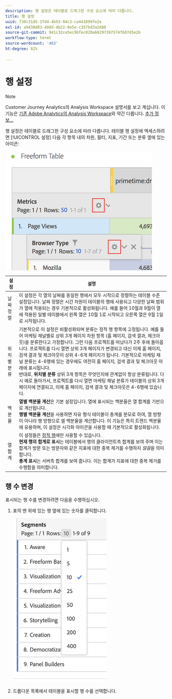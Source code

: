 ```yaml
---
description: 행 설정은 테이블로 드래그한 구성 요소에 따라 다릅니다.
title: 행 설정
uuid: f30c31d5-1fd4-4b93-94c3-ca441099fe2e
exl-id: a9438d83-498d-4b22-9e5e-c357bd3a2680
source-git-commit: 941c32ce5ec9bfec020a68297397574f687d5e2b
workflow-type: tm+mt
source-wordcount: '463'
ht-degree: 82%

---
```


# 행 설정

>[!NOTE]
>
>Customer Journey Analytics의 Analysis Workspace 설명서를 보고 계십니다. 이 기능은 [기존 Adobe Analytics의 Analysis Workspace](https://experienceleague.adobe.com/docs/analytics/analyze/analysis-workspace/home.html?lang=ko-KR)와 약간 다릅니다. [추가 정보...](/help/getting-started/cja-aa.md)

행 설정은 테이블로 드래그한 구성 요소에 따라 다릅니다. 테이블 행 설정에 액세스하려면 [!UICONTROL 설정] 다음 각 항목 내의 차원, 필터, 지표, 기간 또는 분류 옆에 있는 아이콘:

![](assets/row-settings.png)

| 설정 | 설명 |
| --- | --- |
| 날짜 정렬 | 이 설정은 각 열의 날짜를 동일한 행에서 모두 시작으로 정렬하는 테이블 수준 설정입니다. 날짜 정렬은 시간 차원이 테이블의 행에 사용되고 다양한 날짜 범위가 열에 적용되는 경우 기본적으로 활성화됩니다. 예를 들어 10월과 9월이 열에 적용된 일별 테이블에서 왼쪽 열은 10월 1로 시작되고 오른쪽 열은 9월 1일로 시작됩니다. |
| 위치별 분류 | 기본적으로 이 설정은 비활성화되며 분류는 정적 행 항목에 고정됩니다. 예를 들어 마케팅 채널별로 상위 3개 페이지 차원 항목 (홈 페이지, 검색 결과, 체크아웃)을 분류한다고 가정합니다. 그런 다음 프로젝트를 떠났다가 2주 후에 돌아옵니다. 프로젝트를 다시 열면 상위 3개 페이지가 변경되고 대신 이제 홈 페이지, 검색 결과 및 체크아웃이 상위 4-6개 페이지가 됩니다. 기본적으로 마케팅 채널 분류는 4-6행에 있는 경우에도 여전히 홈 페이지, 검색 결과 및 체크아웃 아래에 표시됩니다. <br> 반대로, **위치별 분류** 상위 3개 항목은 무엇인지에 관계없이 항상 분류됩니다. 다시 예로 돌아가서, 프로젝트를 다시 열면 마케팅 채널 분류가 테이블의 상위 3개 페이지에 연결되고, 이제 홈 페이지, 검색 결과 및 체크아웃은 4-6행에 있습니다. |
| 백분율 | **열별 백분율 계산**&#x200B;은 기본 설정입니다. 열에 표시되는 백분율은 열 합계를 기반으로 계산됩니다. <br>**행별 백분율 계산**&#x200B;을 사용하면 자유 형식 테이블이 총계를 분모로 하여, 열 방향이 아니라 행 방향으로 셀 백분율을 계산합니다. 이 기능은 특히 트렌드 백분율에 유용하며, 이 설정은 시각화 아이콘을 사용할 때 기본적으로 활성화됩니다. |
| 열 합계 | 이 설정들은 [정적 행](/help/analysis-workspace/visualizations/freeform-table/column-row-settings/manual-vs-dynamic-rows.md)에만 사용할 수 있습니다. <br> **현재 행의 합계로 표시**&#x200B;는 테이블에서 행의 클라이언트측 합계를 보여 주며 이는 합계가 방문 또는 방문자와 같은 지표에 대한 중복 제거를 수행하지 *않음*&#x200B;을 의미합니다. <br> **총계 표시**&#x200B;는 서버측 합계를 보여 줍니다. 이는 합계가 지표에 대한 중복 제거를 수행함을 의미합니다. |

## 행 수 변경

표시되는 행 수를 변경하려면 다음을 수행하십시오.

1. 표의 맨 위에 있는 행 옆에 있는 숫자를 클릭합니다.

   ![](assets/row-number.png)

1. 드롭다운 목록에서 테이블을 표시할 행 수를 선택합니다.